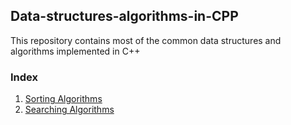 ## Data-structures-algorithms-in-CPP
This repository contains most of the common data structures and algorithms  implemented in C++

### Index
1. [Sorting Algorithms](https://github.com/ASHIK11ab/Data-structures-algorithms-in-CPP/tree/sorting-algorithms)
1. [Searching Algorithms](https://github.com/ASHIK11ab/Data-structures-algorithms-in-CPP/tree/searching-algorithms)